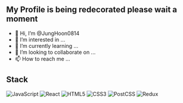 ## My Profile is being redecorated please wait a moment

- 👋 Hi, I’m @JungHoon0814
- 👀 I’m interested in ...
- 🌱 I’m currently learning ...
- 💞️ I’m looking to collaborate on ...
- 📫 How to reach me ...


## Stack 
![JavaScript](https://img.shields.io/badge/javascript-F7DF1E.svg?&style=for-the-badge&logo=JavaScript&logoColor=black)
![React](https://img.shields.io/badge/react-61DAFB.svg?&style=for-the-badge&logo=React&logoColor=black)
![HTML5](https://img.shields.io/badge/html5-E34F26.svg?&style=for-the-badge&logo=HTML5&logoColor=white)
![CSS3](https://img.shields.io/badge/css3-1572B6.svg?&style=for-the-badge&logo=CSS3&logoColor=white)
![PostCSS](https://img.shields.io/badge/postcss-DD3A0A.svg?&style=for-the-badge&logo=PostCSS&logoColor=white)
![Redux](https://img.shields.io/badge/redux-764ABC.svg?&style=for-the-badge&logo=Redux&logoColor=black)


<!---
JungHoon0814/JungHoon0814 is a ✨ special ✨ repository because its `README.md` (this file) appears on your GitHub profile.
You can click the Preview link to take a look at your changes.
--->

